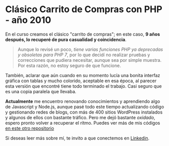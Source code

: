 # Clásico Carrito de Compras con PHP - año 2010

En el curso creamos el clásico "carrito de compras"; en este caso, **9 años después, lo recuperé de pura casualidad y coincidencia**.


> Aunque lo revisé un poco, *tiene varias funciones PHP ya deprecadas y obsoletas para PHP 7*, por lo que decidí no realizar pruebas y correcciones que pudiera necesitar, aunque sea por simple muestra. Por esta razón, no estoy seguro de que funcione.

También, aclarar que aún cuando en su momento lucía una bonita interfaz gráfica con tablas y mucho colorido, aceptable en esa época, al parecer esta versión que encontré tiene todo terminado el trabajo. Casi seguro que es una copia paralela que llevaba.

**Actualmente** me encuentro renovando conocimientos y aprendiendo  algo de Javascript y Node.js, aunque pasé todo este tiempo actualizando código y gestionando redes de blogs, con más de 400 sitios WordPress instalados y algunos de ellos con bastante tráfico. Pero me dejó bastante _oxidado_, espero pronto volver a recuperar el rítmo. Puedes ver más de mis códigos [en este otro repositorio](https://github.com/alelazcano/dwfs-acamica)

Si deseas leer más sobre mí, te invito a que conectemos en [Linkedin](https://linkedin.com/in/alejandrolazcano).
